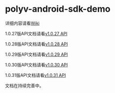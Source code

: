 
polyv-android-sdk-demo
======================

详细内容请看[Wiki](https://github.com/easefun/polyv-android-sdk-demo/wiki)

1.0.27版API文档请看[v1.0.27 API](http://demo.polyv.net/polyv/android/sdk/1.0.27/api/index.html)

1.0.28版API文档请看[v1.0.28 API](http://demo.polyv.net/polyv/android/sdk/1.0.28/api/index.html)

1.0.29版API文档请看[v1.0.29 API](http://demo.polyv.net/polyv/android/sdk/1.0.29/api/index.html)

1.0.30版API文档请看[v1.0.30 API](http://demo.polyv.net/polyv/android/sdk/1.0.30/api/index.html)

1.0.31版API文档请看[v1.0.31 API](http://demo.polyv.net/polyv/android/sdk/1.0.31/api/index.html)

文档在持续完善中。